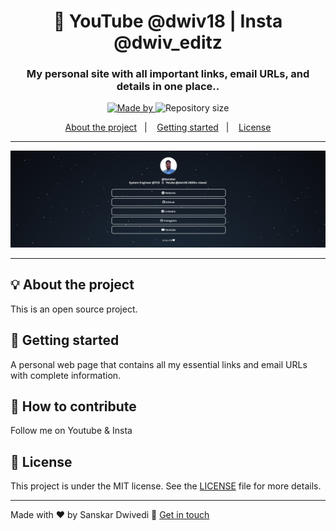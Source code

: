 <h1 align="center">🌲 YouTube @dwiv18 | Insta @dwiv_editz</h1>
<h3 align="center">My personal site with all important links, email URLs, and details in one place..</h3>

<p align="center">  
  <a href="https://www.linkedin.com/in/sanskar1812/">
    <img alt="Made by" src="https://img.shields.io/static/v1?label=made%20by&message=sanskar1812%20Emerson&color=04D361&labelColor=000000">
  </a>
  
  <img alt="Repository size" src="https://img.shields.io/github/repo-size/sanskar1812/soul-heal-v2.0?color=04D361&labelColor=000000">
  
</p>

<p align="center">
  <a href="#-about-the-project">About the project</a>&nbsp;&nbsp;&nbsp;|&nbsp;&nbsp;&nbsp;
  <a href="#-getting-started">Getting started</a>&nbsp;&nbsp;&nbsp;|&nbsp;&nbsp;&nbsp;
  <a href="#-license">License</a>
</p>

---

<p align="center">
  <img alt="screenshot" src="screenshot.png">
</p>

---

## 💡 About the project

This is an open source project.

## 🚀 Getting started

A personal web page that contains all my essential links and email URLs with complete information.

## 🤔 How to contribute

Follow me on Youtube & Insta 


## 📝 License

This project is under the MIT license. See the [LICENSE](LICENSE.md) file for more details.

---

Made with ❤️ by Sanskar Dwivedi :wave: [Get in touch](https://github.com/sanskar1812)
 